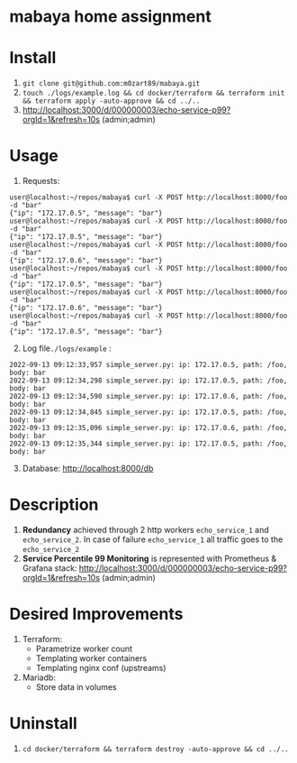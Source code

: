 # mabaya home assignment

# Install
1. `git clone git@github.com:m0zart89/mabaya.git`
2. `touch ./logs/example.log && cd docker/terraform && terraform init && terraform apply -auto-approve && cd ../..`
3. [http://localhost:3000/d/000000003/echo-service-p99?orgId=1&refresh=10s](http://localhost:3000/d/000000003/echo-service-p99?orgId=1&refresh=10s) (admin;admin)
# Usage
1. Requests: 
```
user@localhost:~/repos/mabaya$ curl -X POST http://localhost:8000/foo -d "bar"
{"ip": "172.17.0.5", "message": "bar"} 
user@localhost:~/repos/mabaya$ curl -X POST http://localhost:8000/foo -d "bar"
{"ip": "172.17.0.5", "message": "bar"}
user@localhost:~/repos/mabaya$ curl -X POST http://localhost:8000/foo -d "bar"
{"ip": "172.17.0.6", "message": "bar"}
user@localhost:~/repos/mabaya$ curl -X POST http://localhost:8000/foo -d "bar"
{"ip": "172.17.0.5", "message": "bar"}
user@localhost:~/repos/mabaya$ curl -X POST http://localhost:8000/foo -d "bar"
{"ip": "172.17.0.6", "message": "bar"}
user@localhost:~/repos/mabaya$ curl -X POST http://localhost:8000/foo -d "bar"
{"ip": "172.17.0.5", "message": "bar"}
```
2. Log file`./logs/example` :
```
2022-09-13 09:12:33,957 simple_server.py: ip: 172.17.0.5, path: /foo, body: bar
2022-09-13 09:12:34,298 simple_server.py: ip: 172.17.0.5, path: /foo, body: bar
2022-09-13 09:12:34,590 simple_server.py: ip: 172.17.0.6, path: /foo, body: bar
2022-09-13 09:12:34,845 simple_server.py: ip: 172.17.0.5, path: /foo, body: bar
2022-09-13 09:12:35,096 simple_server.py: ip: 172.17.0.6, path: /foo, body: bar
2022-09-13 09:12:35,344 simple_server.py: ip: 172.17.0.5, path: /foo, body: bar
```
3. Database: [http://localhost:8000/db](http://localhost:8000/db)
# Description
1. **Redundancy** achieved through 2 http workers `echo_service_1` and `echo_service_2`. In case of failure `echo_service_1` all traffic goes to the `echo_service_2`
2. **Service Percentile 99 Monitoring** is represented with Prometheus & Grafana stack: [http://localhost:3000/d/000000003/echo-service-p99?orgId=1&refresh=10s](http://localhost:3000/d/000000003/echo-service-p99?orgId=1&refresh=10s) (admin;admin)
# Desired Improvements
1. Terraform:
   * Parametrize worker count
   * Templating worker containers
   * Templating nginx conf (upstreams)
2. Mariadb:
   * Store data in volumes
# Uninstall
1. `cd docker/terraform && terraform destroy -auto-approve && cd ../..`
